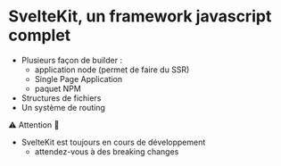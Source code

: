 <!-- .slide -->

# SvelteKit, un framework javascript complet

- Plusieurs façon de builder :
    - application node (permet de faire du SSR)
    - Single Page Application
    - paquet NPM
- Structures de fichiers
- Un système de routing 

⚠️ Attention 🚧

- SvelteKit est toujours en cours de développement
    - attendez-vous à des breaking changes
